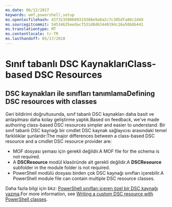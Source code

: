 ```yaml
---
ms.date: 06/12/2017
keywords: wmf,powershell,setup
ms.openlocfilehash: 42f323590609319388e9a0a2c7c305dfa80c2d49
ms.sourcegitcommit: 54534635eedacf531d8d6344019dc16a50b8b441
ms.translationtype: MT
ms.contentlocale: tr-TR
ms.lasthandoff: 05/17/2018
---
```

# <a name="class-based-dsc-resources"></a><span data-ttu-id="a00a3-102">Sınıf tabanlı DSC Kaynakları</span><span class="sxs-lookup"><span data-stu-id="a00a3-102">Class-based DSC Resources</span></span>

## <a name="defining-dsc-resources-with-classes"></a><span data-ttu-id="a00a3-103">DSC kaynakları ile sınıfları tanımlama</span><span class="sxs-lookup"><span data-stu-id="a00a3-103">Defining DSC resources with classes</span></span>

<span data-ttu-id="a00a3-104">Geri bildirimi doğrultusunda, sınıf tabanlı DSC kaynakları daha basit ve anlaşılması daha kolay geliştirme yaptık.</span><span class="sxs-lookup"><span data-stu-id="a00a3-104">Based on feedback, we’ve made authoring class-based DSC resources simpler and easier to understand.</span></span>
<span data-ttu-id="a00a3-105">Bir sınıf tabanlı DSC kaynağı bir cmdlet DSC kaynak sağlayıcısı arasındaki temel farklılıklar şunlardır:</span><span class="sxs-lookup"><span data-stu-id="a00a3-105">The major differences between a class-based DSC resource and a cmdlet DSC resource provider are:</span></span>

* <span data-ttu-id="a00a3-106">MOF dosyası şeması için gerekli değildir.</span><span class="sxs-lookup"><span data-stu-id="a00a3-106">A MOF file for the schema is not required.</span></span>
* <span data-ttu-id="a00a3-107">A **DSCResource** modül klasöründe alt gerekli değildir.</span><span class="sxs-lookup"><span data-stu-id="a00a3-107">A **DSCResource** subfolder in the module folder is not required.</span></span>
* <span data-ttu-id="a00a3-108">PowerShell modülü dosyası birden çok DSC kaynağı sınıfları içerebilir.</span><span class="sxs-lookup"><span data-stu-id="a00a3-108">A PowerShell module file can contain multiple DSC resource classes.</span></span>

<span data-ttu-id="a00a3-109">Daha fazla bilgi için bkz: [PowerShell sınıfları içeren özel bir DSC kaynağı yazma](https://msdn.microsoft.com/powershell/dsc/authoringresource).</span><span class="sxs-lookup"><span data-stu-id="a00a3-109">For more information, see [Writing a custom DSC resource with PowerShell classes](https://msdn.microsoft.com/powershell/dsc/authoringresource).</span></span>
